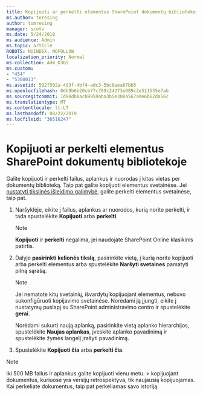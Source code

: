 ```yaml
---
title: Kopijuoti ar perkelti elementus SharePoint dokumentų bibliotekoje
ms.author: toresing
author: tomresing
manager: scotv
ms.date: 5/24/2018
ms.audience: Admin
ms.topic: article
ROBOTS: NOINDEX, NOFOLLOW
localization_priority: Normal
ms.collection: Adm_O365
ms.custom:
- "454"
- "5300013"
ms.assetid: 592f502a-493f-4bf4-adc3-5bc8aea87bb5
ms.openlocfilehash: 0db9b6b20cb77c709c24273e089c2e511535e7ab
ms.sourcegitcommit: 1d98db8acb9959aba3b5e308a567ade6b62da56c
ms.translationtype: MT
ms.contentlocale: lt-LT
ms.lasthandoff: 08/22/2019
ms.locfileid: "36516247"
---
```

# <a name="copy-or-move-items-in-a-sharepoint-document-library"></a>Kopijuoti ar perkelti elementus SharePoint dokumentų bibliotekoje

Galite kopijuoti ir perkelti failus, aplankus ir nuorodas į kitas vietas per dokumentų biblioteką. Taip pat galite kopijuoti elementus svetainėse. Jei [nustatyti tikslinės išleidimo galimybė](https://go.microsoft.com/fwlink/?linkid=622980), galite perkelti elementus svetainėse, taip pat.
  
1. Naršyklėje, eikite į failus, aplankus ar nuorodos, kurią norite perkelti, ir tada spustelėkite **Kopijuoti** arba **perkelti**.

    > [!NOTE]
    > **Kopijuoti** ir **perkelti** negalima, jei naudojate SharePoint Online klasikinis patirtis.
  
2. Dalyje **pasirinkti kelionės tikslą**, pasirinkite vietą, į kurią norite kopijuoti arba perkelti elementus arba spustelėkite **Naršyti svetaines** pamatyti pilną sąrašą.

    > [!NOTE]
    > Jei nematote kitų svetainių, išvardytų kopijuojant elementus, nebuvo sukonfigūruoti kopijavimo svetainėse. Norėdami ją įjungti, eikite į nustatymų puslapį su SharePoint administravimo centro ir spustelėkite **gerai**.
  
    Norėdami sukurti naują aplanką, pasirinkite vietą aplanko hierarchijos, spustelėkite **Naujas aplankas**, įveskite aplanko pavadinimą ir spustelėkite žymės langelį įrašyti pavadinimą.

3. Spustelėkite **Kopijuoti čia** arba **perkelti čia**.

> [!NOTE]
> Iki 500 MB failus ir aplankus galite kopijuoti vienu metu. > kopijuojant dokumentus, kuriuose yra versijų retrospektyva, tik naujausią kopijuojamas. Kai perkeliate dokumentus, taip pat perkeliamas savo istoriją.
  